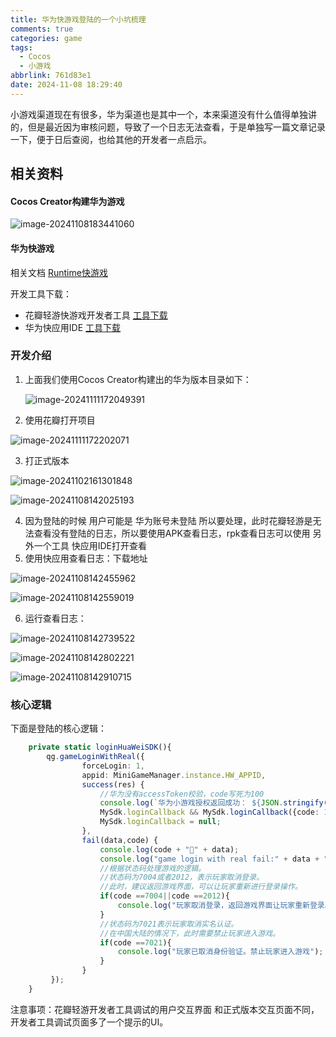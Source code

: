 ```yaml
---
title: 华为快游戏登陆的一个小坑梳理
comments: true
categories: game
tags:
  - Cocos
  - 小游戏
abbrlink: 761d83e1
date: 2024-11-08 18:29:40
---
```


小游戏渠道现在有很多，华为渠道也是其中一个，本来渠道没有什么值得单独讲的，但是最近因为审核问题，导致了一个日志无法查看，于是单独写一篇文章记录一下，便于日后查阅，也给其他的开发者一点启示。
<!--more-->

## 相关资料

#### Cocos Creator构建华为游戏

![image-20241108183441060](./华为快游戏登陆的一个小坑梳理/image-20241108183441060.png)

#### 华为快游戏

相关文档 [Runtime快游戏](https://developer.huawei.com/consumer/cn/doc/quickApp-Guides/quickgame-dev-runtimegame-0000001158950223)

开发工具下载：

- 花瓣轻游快游戏开发者工具 [工具下载](https://developer.huawei.com/consumer/cn/doc/quickApp-Guides/quickgame-tool-download-0000001166035569)
- 华为快应用IDE [工具下载](https://developer.huawei.com/consumer/cn/doc/Tools-Library/quickapp-ide-download-0000001101172926#ZH-CN_TOPIC_0000001101172926__section8185184915)

### 开发介绍

1. 上面我们使用Cocos Creator构建出的华为版本目录如下：

   ![image-20241111172049391](./华为快游戏登陆的一个小坑梳理/image-20241111172049391.png)

2. 使用花瓣打开项目

![image-20241111172202071](./华为快游戏登陆的一个小坑梳理/image-20241111172202071.png)

3. 打正式版本

![image-20241102161301848](./华为快游戏登陆的一个小坑梳理/image-20241102161301848.png)

![image-20241108142025193](./华为快游戏登陆的一个小坑梳理/image-20241108142025193.png)

4. 因为登陆的时候 用户可能是 华为账号未登陆 所以要处理，此时花瓣轻游是无法查看没有登陆的日志，所以要使用APK查看日志，rpk查看日志可以使用 另外一个工具 快应用IDE打开查看
5. 使用快应用查看日志：下载地址

![image-20241108142455962](./华为快游戏登陆的一个小坑梳理/image-20241108142455962.png)

![image-20241108142559019](./华为快游戏登陆的一个小坑梳理/image-20241108142559019.png)

6. 运行查看日志：

![image-20241108142739522](./华为快游戏登陆的一个小坑梳理/image-20241108142739522.png)

![image-20241108142802221](./华为快游戏登陆的一个小坑梳理/image-20241108142802221.png)

![image-20241108142910715](./华为快游戏登陆的一个小坑梳理/image-20241108142910715.png)

### 核心逻辑

下面是登陆的核心逻辑：

```typescript
    private static loginHuaWeiSDK(){
        qg.gameLoginWithReal({
                forceLogin: 1,
                appid: MiniGameManager.instance.HW_APPID,
                success(res) {
                    //华为没有accessToken校验，code写死为100
                    console.log(`华为小游戏授权返回成功： ${JSON.stringify(res)}`);
                   	MySdk.loginCallback && MySdk.loginCallback({code: 100, message: null, data: res}, "");
                    MySdk.loginCallback = null;
                },
                fail(data,code) {
                    console.log(code + "👀" + data);
                    console.log("game login with real fail:" + data + ", code:" + code);
                    //根据状态码处理游戏的逻辑。
                    //状态码为7004或者2012，表示玩家取消登录。
                    //此时，建议返回游戏界面，可以让玩家重新进行登录操作。
                    if(code ==7004||code ==2012){
                        console.log("玩家取消登录，返回游戏界面让玩家重新登录。");
                    }
                    //状态码为7021表示玩家取消实名认证。
                    //在中国大陆的情况下，此时需要禁止玩家进入游戏。
                    if(code ==7021){
                        console.log("玩家已取消身份验证。禁止玩家进入游戏");
                    }
                }
         });
    }

```

注意事项：花瓣轻游开发者工具调试的用户交互界面 和正式版本交互页面不同，开发者工具调试页面多了一个提示的UI。
